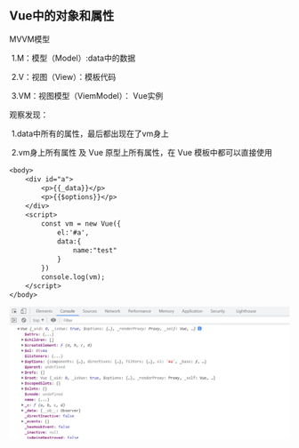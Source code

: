 ## Vue中的对象和属性

MVVM模型

​      1.M：模型（Model）:data中的数据

​      2.V：视图（View）：模板代码

​      3.VM：视图模型（ViemModel）： Vue实例



观察发现：

​      1.data中所有的属性，最后都出现在了vm身上

​      2.vm身上所有属性 及 Vue 原型上所有属性，在 Vue 模板中都可以直接使用



```
<body>
    <div id="a">
        <p>{{_data}}</p>
        <p>{{$options}}</p>
    </div>
    <script>
        const vm = new Vue({
            el:'#a',
            data:{
                name:"test"
            }
        })
        console.log(vm);
    </script>
</body>
```

![image-20220511194045241](03MVVM模型.assets/image-20220511194045241.png)
